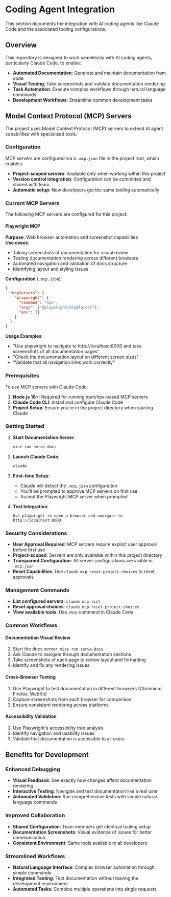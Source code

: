 # Coding Agent Integration

This section documents the integration with AI coding agents like Claude Code and the associated tooling configurations.

## Overview

This repository is designed to work seamlessly with AI coding agents, particularly Claude Code, to enable:

- **Automated Documentation**: Generate and maintain documentation from code
- **Visual Testing**: Take screenshots and validate documentation rendering
- **Task Automation**: Execute complex workflows through natural language commands
- **Development Workflows**: Streamline common development tasks

## Model Context Protocol (MCP) Servers

The project uses Model Context Protocol (MCP) servers to extend AI agent capabilities with specialized tools.

### Configuration

MCP servers are configured via a `.mcp.json` file in the project root, which enables:

- **Project-scoped servers**: Available only when working within this project
- **Version control integration**: Configuration can be committed and shared with team
- **Automatic setup**: New developers get the same tooling automatically

### Current MCP Servers

The following MCP servers are configured for this project:

#### Playwright MCP
**Purpose**: Web browser automation and screenshot capabilities  
**Use cases**:
- Taking screenshots of documentation for visual review
- Testing documentation rendering across different browsers
- Automated navigation and validation of docs structure
- Identifying layout and styling issues

**Configuration** (`.mcp.json`):
```json
{
  "mcpServers": {
    "playwright": {
      "command": "npx",
      "args": ["@playwright/mcp@latest"],
      "env": {}
    }
  }
}
```

**Usage Examples**:
- "Use playwright to navigate to http://localhost:8000 and take screenshots of all documentation pages"
- "Check the documentation layout on different screen sizes"
- "Validate that all navigation links work correctly"

### Prerequisites

To use MCP servers with Claude Code:

1. **Node.js 18+**: Required for running npm/npx-based MCP servers
2. **Claude Code CLI**: Install and configure Claude Code
3. **Project Setup**: Ensure you're in the project directory when starting Claude

### Getting Started

1. **Start Documentation Server**:
   ```bash
   mise run serve-docs
   ```

2. **Launch Claude Code**:
   ```bash
   claude
   ```

3. **First-time Setup**:
   - Claude will detect the `.mcp.json` configuration
   - You'll be prompted to approve MCP servers on first use
   - Accept the Playwright MCP server when prompted

4. **Test Integration**:
   ```
   Use playwright to open a browser and navigate to http://localhost:8000
   ```

### Security Considerations

- **User Approval Required**: MCP servers require explicit user approval before first use
- **Project-scoped**: Servers are only available within this project directory  
- **Transparent Configuration**: All server configurations are visible in `.mcp.json`
- **Reset Capabilities**: Use `claude mcp reset-project-choices` to reset approvals

### Management Commands

- **List configured servers**: `claude mcp list`
- **Reset approval choices**: `claude mcp reset-project-choices`
- **View available tools**: Use `/mcp` command in Claude Code

### Common Workflows

#### Documentation Visual Review
1. Start the docs server: `mise run serve-docs`
2. Ask Claude to navigate through documentation sections
3. Take screenshots of each page to review layout and formatting
4. Identify and fix any rendering issues

#### Cross-Browser Testing
1. Use Playwright to test documentation in different browsers (Chromium, Firefox, WebKit)
2. Capture screenshots from each browser for comparison
3. Ensure consistent rendering across platforms

#### Accessibility Validation
1. Use Playwright's accessibility tree analysis
2. Identify navigation and usability issues
3. Validate that documentation is accessible to all users

## Benefits for Development

### Enhanced Debugging
- **Visual Feedback**: See exactly how changes affect documentation rendering
- **Interactive Testing**: Navigate and test documentation like a real user
- **Automated Validation**: Run comprehensive tests with simple natural language commands

### Improved Collaboration
- **Shared Configuration**: Team members get identical tooling setup
- **Documentation Screenshots**: Visual evidence of issues for better communication
- **Consistent Environment**: Same tools available to all developers

### Streamlined Workflows
- **Natural Language Interface**: Complex browser automation through simple commands
- **Integrated Testing**: Test documentation without leaving the development environment
- **Automated Tasks**: Combine multiple operations into single requests